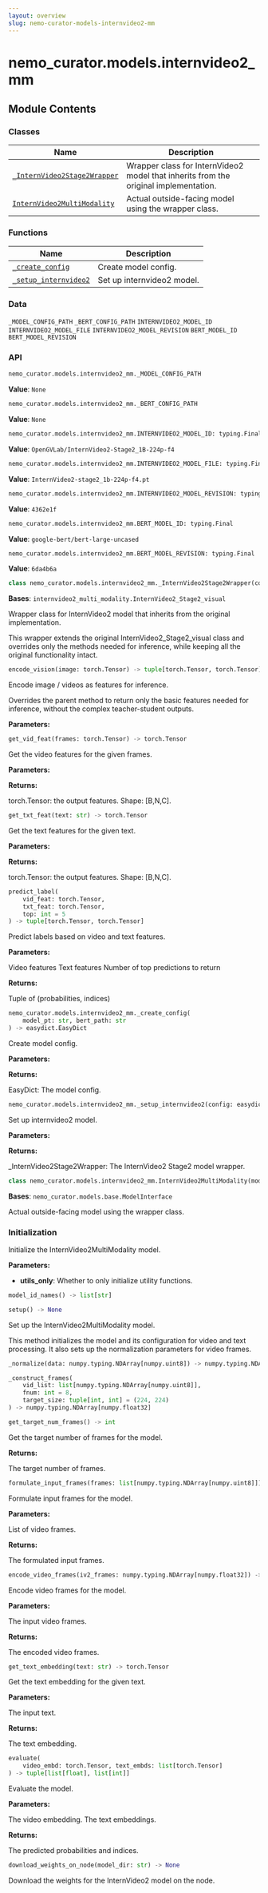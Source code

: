 ```yaml
---
layout: overview
slug: nemo-curator-models-internvideo2-mm
---
```


# nemo_curator.models.internvideo2_mm



## Module Contents

### Classes

| Name | Description |
|------|-------------|
| [`_InternVideo2Stage2Wrapper`](#nemo_curatormodelsinternvideo2_mm_internvideo2stage2wrapper) | Wrapper class for InternVideo2 model that inherits from the original implementation. |
| [`InternVideo2MultiModality`](#nemo_curatormodelsinternvideo2_mminternvideo2multimodality) | Actual outside-facing model using the wrapper class. |

### Functions

| Name | Description |
|------|-------------|
| [`_create_config`](#nemo_curatormodelsinternvideo2_mm_create_config) | Create model config. |
| [`_setup_internvideo2`](#nemo_curatormodelsinternvideo2_mm_setup_internvideo2) | Set up internvideo2 model. |

### Data

`_MODEL_CONFIG_PATH`
`_BERT_CONFIG_PATH`
`INTERNVIDEO2_MODEL_ID`
`INTERNVIDEO2_MODEL_FILE`
`INTERNVIDEO2_MODEL_REVISION`
`BERT_MODEL_ID`
`BERT_MODEL_REVISION`

### API

```python
nemo_curator.models.internvideo2_mm._MODEL_CONFIG_PATH
```

**Value**: `None`


```python
nemo_curator.models.internvideo2_mm._BERT_CONFIG_PATH
```

**Value**: `None`


```python
nemo_curator.models.internvideo2_mm.INTERNVIDEO2_MODEL_ID: typing.Final
```

**Value**: `OpenGVLab/InternVideo2-Stage2_1B-224p-f4`


```python
nemo_curator.models.internvideo2_mm.INTERNVIDEO2_MODEL_FILE: typing.Final
```

**Value**: `InternVideo2-stage2_1b-224p-f4.pt`


```python
nemo_curator.models.internvideo2_mm.INTERNVIDEO2_MODEL_REVISION: typing.Final
```

**Value**: `4362e1f`


```python
nemo_curator.models.internvideo2_mm.BERT_MODEL_ID: typing.Final
```

**Value**: `google-bert/bert-large-uncased`


```python
nemo_curator.models.internvideo2_mm.BERT_MODEL_REVISION: typing.Final
```

**Value**: `6da4b6a`


```python
class nemo_curator.models.internvideo2_mm._InternVideo2Stage2Wrapper(config: easydict.EasyDict, tokenizer: transformers.PreTrainedTokenizer, *, is_pretrain: bool = True)
```

**Bases**: `internvideo2_multi_modality.InternVideo2_Stage2_visual`

Wrapper class for InternVideo2 model that inherits from the original implementation.

This wrapper extends the original InternVideo2_Stage2_visual class and overrides
only the methods needed for inference, while keeping all the original functionality
intact.

```python
encode_vision(image: torch.Tensor) -> tuple[torch.Tensor, torch.Tensor]
```

Encode image / videos as features for inference.

Overrides the parent method to return only the basic features needed for inference,
without the complex teacher-student outputs.

**Parameters:**


```python
get_vid_feat(frames: torch.Tensor) -> torch.Tensor
```

Get the video features for the given frames.

**Parameters:**

**Returns:**

torch.Tensor: the output features. Shape: [B,N,C].


```python
get_txt_feat(text: str) -> torch.Tensor
```

Get the text features for the given text.

**Parameters:**

**Returns:**

torch.Tensor: the output features. Shape: [B,N,C].


```python
predict_label(
    vid_feat: torch.Tensor,
    txt_feat: torch.Tensor,
    top: int = 5
) -> tuple[torch.Tensor, torch.Tensor]
```

Predict labels based on video and text features.

**Parameters:**

<ParamField path="vid_feat" type="torch.Tensor">
  Video features
</ParamField>

<ParamField path="txt_feat" type="torch.Tensor">
  Text features
</ParamField>

<ParamField path="top" type="int" default="5">
  Number of top predictions to return
</ParamField>

**Returns:**

Tuple of (probabilities, indices)


```python
nemo_curator.models.internvideo2_mm._create_config(
    model_pt: str, bert_path: str
) -> easydict.EasyDict
```

Create model config.

**Parameters:**

**Returns:**

EasyDict: The model config.


```python
nemo_curator.models.internvideo2_mm._setup_internvideo2(config: easydict.EasyDict) -> nemo_curator.models.internvideo2_mm._InternVideo2Stage2Wrapper
```

Set up internvideo2 model.

**Parameters:**

**Returns:**

_InternVideo2Stage2Wrapper: The InternVideo2 Stage2 model wrapper.


```python
class nemo_curator.models.internvideo2_mm.InternVideo2MultiModality(model_dir: str, utils_only: bool = False)
```

**Bases**: `nemo_curator.models.base.ModelInterface`

Actual outside-facing model using the wrapper class.

### Initialization

Initialize the InternVideo2MultiModality model.

**Parameters:**

- **utils_only**: Whether to only initialize utility functions.


```python
model_id_names() -> list[str]
```


```python
setup() -> None
```

Set up the InternVideo2MultiModality model.

This method initializes the model and its configuration for video and text processing.
It also sets up the normalization parameters for video frames.


```python
_normalize(data: numpy.typing.NDArray[numpy.uint8]) -> numpy.typing.NDArray[numpy.float32]
```


```python
_construct_frames(
    vid_list: list[numpy.typing.NDArray[numpy.uint8]],
    fnum: int = 8,
    target_size: tuple[int, int] = (224, 224)
) -> numpy.typing.NDArray[numpy.float32]
```


```python
get_target_num_frames() -> int
```

Get the target number of frames for the model.

**Returns:**

The target number of frames.


```python
formulate_input_frames(frames: list[numpy.typing.NDArray[numpy.uint8]]) -> numpy.typing.NDArray[numpy.float32]
```

Formulate input frames for the model.

**Parameters:**

<ParamField path="frames" type="list[numpy.typing.NDArray[numpy.uint8]]">
  List of video frames.
</ParamField>

**Returns:**

The formulated input frames.


```python
encode_video_frames(iv2_frames: numpy.typing.NDArray[numpy.float32]) -> torch.Tensor
```

Encode video frames for the model.

**Parameters:**

<ParamField path="iv2_frames" type="numpy.typing.NDArray[numpy.float32]">
  The input video frames.
</ParamField>

**Returns:**

The encoded video frames.


```python
get_text_embedding(text: str) -> torch.Tensor
```

Get the text embedding for the given text.

**Parameters:**

<ParamField path="text" type="str">
  The input text.
</ParamField>

**Returns:**

The text embedding.


```python
evaluate(
    video_embd: torch.Tensor, text_embds: list[torch.Tensor]
) -> tuple[list[float], list[int]]
```

Evaluate the model.

**Parameters:**

<ParamField path="video_embd" type="torch.Tensor">
  The video embedding.
</ParamField>

<ParamField path="text_embds" type="list[torch.Tensor]">
  The text embeddings.
</ParamField>

**Returns:**

The predicted probabilities and indices.


```python
download_weights_on_node(model_dir: str) -> None
```

Download the weights for the InternVideo2 model on the node.

